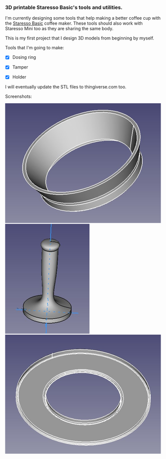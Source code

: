 ### 3D printable Staresso Basic's tools and utilities.

I'm currently designing some tools that help making a better coffee cup with the [Staresso Basic](https://staresso.com/collections/portable-espresso-maker/products/sp200) coffee maker. These tools should also work with Staresso Mini too as they are sharing the same body.

This is my first project that I design 3D models from beginning by myself.

Tools that I'm going to make:

- [x] Dosing ring

- [x] Tamper

- [x] Holder

I will eventually update the STL files to thingiverse.com too.

Screenshots:

![Dosing ring](/images/ring.jpg?raw=true "Dosing ring")
![Tamper](/images/tamper.jpg?raw=true "Tamper")
![Holder](/images/holder.jpg?raw=true "Holder")
